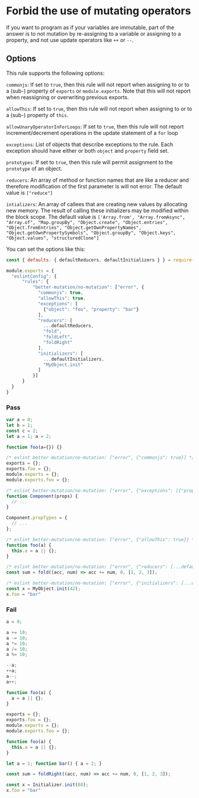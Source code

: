 # Forbid the use of mutating operators

If you want to program as if your variables are immutable, part of the answer is to not mutation by re-assigning to a variable or assigning to a property, and not use update operators like `++` or `--`.

## Options

This rule supports the following options:

`commonjs`: If set to `true`, then this rule will not report when assigning to or to a (sub-) property of `exports` or `module.exports`. Note that this will not report when reassigning or overwriting previous exports.

`allowThis`: If set to `true`, then this rule will not report when assigning to or to a (sub-) property of `this`.

`allowUnaryOperatorInForLoops`: If set to `true`, then this rule will not report increment/decrement operations in the update statement of a `for` loop

`exceptions`: List of objects that describe exceptions to the rule. Each exception should have either or both `object` and `property` field set.

`prototypes`: If set to `true`, then this rule will permit assignment to the `prototype` of an object.

`reducers`: An array of method or function names that are like a reducer and therefore modification of the first parameter is will not error. 
The default value is `["reduce"]` 

`intializers`: An array of callees that are creating new values by allocating new memory. The result of calling these initializers may be modified within the block scope. The default value is `['Array.from',
"Array.fromAsync",
"Array.of",
"Map.groupBy",
"Object.create",
"Object.entries",
"Object.fromEntries",
"Object.getOwnPropertyNames",
"Object.getOwnPropertySymbols",
"Object.groupBy",
"Object.keys",
"Object.values",
"structuredClone"]` 

You can set the options like this:

```js
const { defaults: { defaultReducers, defaultInitializers } } = require('eslint-better-mutation');

module.exports = {
  "eslintConfig": {
      "rules": {
          "better-mutation/no-mutation": ["error", {
            "commonjs": true,
            "allowThis": true,
            "exceptions": [
              {"object": "foo", "property": "bar"}
            ],
            "reducers": [
              ...defaultReducers, 
              "fold", 
              "foldLeft", 
              "foldRight"
            ],
            "initializers": [
              ...defaultInitializers,
              "MyObject.init"
            ]
          }]   
      }
  }
}
```

### Pass

```js
var a = 0;
let b = 1;
const c = 2;
let a = 1; a = 2;

function foo(a={}) {}

/* eslint better-mutation/no-mutation: ["error", {"commonjs": true}] */
exports = {};
exports.foo = {};
module.exports = {};
module.exports.foo = {};

/* eslint better-mutation/no-mutation: ["error", {"exceptions": [{"property": "propTypes"}]}] */
function Component(props) {
  // ...
}

Component.propTypes = {
  // ...
};

/* eslint better-mutation/no-mutation: ["error", {"allowThis": true}] */
function foo(a) {
  this.a = a || {};
}

/* eslint better-mutation/no-mutation: ["error", {"reducers": [...defaultReducers, "fold"}] */
const sum = fold((acc, num) => acc += num, 0, [1, 2, 3]);

/* eslint better-mutation/no-mutation: ["error", {"initializers": [...defaultInitializers, "MyObject.init"}] */
const x = MyObject.init(42);
x.foo = "bar"
```

### Fail

```js
a = 0;

a += 10;
a -= 10;
a *= 10;
a /= 10;
a %= 10;

--a;
++a;
a--;
a++;

function foo(a) {
  a = a || {};
}

exports = {};
exports.foo = {};
module.exports = {};
module.exports.foo = {};

function foo(a) {
  this.a = a || {};
}

let a = 1; function bar() { a = 2; }

const sum = foldRight((acc, num) => acc += num, 0, [1, 2, 3]);

const x = Initializer.init(88);
x.foo = "bar"

```


